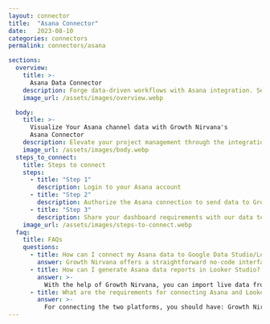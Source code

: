 ```yaml
---
layout: connector
title:  "Asana Connector"
date:   2023-08-10
categories: connectors
permalink: connectors/asana

sections:
  overview:
    title: >-
      Asana Data Connector
    description: Forge data-driven workflows with Asana integration. Seamlessly merge task management and project data from Asana with Looker Studio's analytical prowess, transforming your projects into data-powered, strategic successes.
    image_url: /assets/images/overview.webp

  body:
    title: >-
      Visualize Your Asana channel data with Growth Nirvana's
      Asana Connector
    description: Elevate your project management through the integration of Asana with Looker Studio's analytical capabilities.
    image_url: /assets/images/body.webp
  steps_to_connect:
    title: Steps to connect
    steps:
      - title: "Step 1"
        description: Login to your Asana account
      - title: "Step 2"
        description: Authorize the Asana connection to send data to Growth Nirvana
      - title: "Step 3"
        description: Share your dashboard requirements with our data team. We will build the report for you.
    image_url: /assets/images/steps-to-connect.webp
  faq:
    title: FAQs
    questions:
      - title: How can I connect my Asana data to Google Data Studio/Looker Studio?
        answer: Growth Nirvana offers a straightforward no-code interface to connect to Asana data sources.
      - title: How can I generate Asana data reports in Looker Studio?
        answer: >-
          With the help of Growth Nirvana, you can import live data from Asana into Looker Studio. These data can be viewed in charts, tables, and dashboards to generate branded reports that can be shared instantly.
      - title: What are the requirements for connecting Asana and Looker Studio?
        answer: >-
          For connecting the two platforms, you should have: Growth Nirvana Account and Asana Ads Account
---
```

